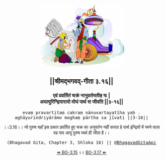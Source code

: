 <center><img src="../../asset/BG.png" alt="#API #bhagavadgitaapi #slok #nodejs #js #api #gitaapi #krishna #hinduism #vedic #ISKCON #shreemadbhagavadgita #technology"/>
<h2>||श्रीमद्‍भगवद्‍-गीता ३.१६||</h2>
<h3>एवं प्रवर्तितं चक्रं नानुवर्तयतीह यः |<br/>अघायुरिन्द्रियारामो मोघं पार्थ स जीवति ||३-१६||</h3>
<pre>evaṃ pravartitaṃ cakraṃ nānuvartayatīha yaḥ .<br/>aghāyurindriyārāmo moghaṃ pārtha sa jīvati ||3-16||</pre>
<p>।।3.16।। जो पुरुष यहाँ इस प्रकार प्रवर्तित हुए चक्र का अनुवर्तन नहीं करता हे पार्थ इंन्द्रियों में रमने वाला वह पाप आयु पुरुष व्यर्थ ही जीता है।।</p>
<pre>(Bhagavad Gita, Chapter 3, Shloka 16) || <a href="https://twitter.com/bhagavadgitaapi">@BhagavadGitaApi</a></pre><a href="../../3/15">⏪  BG-3.15</a><b>        ।।        </b><a href="../../3/17">BG-3.17  ⏩</a></center></center>